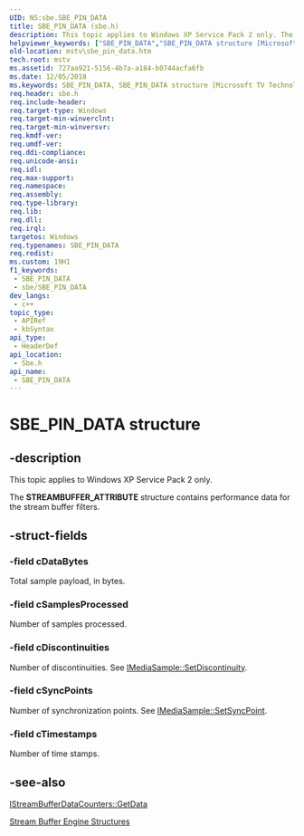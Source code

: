```yaml
---
UID: NS:sbe.SBE_PIN_DATA
title: SBE_PIN_DATA (sbe.h)
description: This topic applies to Windows XP Service Pack 2 only. The STREAMBUFFER_ATTRIBUTE structure contains performance data for the stream buffer filters.
helpviewer_keywords: ["SBE_PIN_DATA","SBE_PIN_DATA structure [Microsoft TV Technologies]","SBE_PIN_DATAStructure","mstv.sbe_pin_data","sbe/SBE_PIN_DATA"]
old-location: mstv\sbe_pin_data.htm
tech.root: mstv
ms.assetid: 727aa921-5156-4b7a-a184-b0744acfa6fb
ms.date: 12/05/2018
ms.keywords: SBE_PIN_DATA, SBE_PIN_DATA structure [Microsoft TV Technologies], SBE_PIN_DATAStructure, mstv.sbe_pin_data, sbe/SBE_PIN_DATA
req.header: sbe.h
req.include-header: 
req.target-type: Windows
req.target-min-winverclnt: 
req.target-min-winversvr: 
req.kmdf-ver: 
req.umdf-ver: 
req.ddi-compliance: 
req.unicode-ansi: 
req.idl: 
req.max-support: 
req.namespace: 
req.assembly: 
req.type-library: 
req.lib: 
req.dll: 
req.irql: 
targetos: Windows
req.typenames: SBE_PIN_DATA
req.redist: 
ms.custom: 19H1
f1_keywords:
 - SBE_PIN_DATA
 - sbe/SBE_PIN_DATA
dev_langs:
 - c++
topic_type:
 - APIRef
 - kbSyntax
api_type:
 - HeaderDef
api_location:
 - Sbe.h
api_name:
 - SBE_PIN_DATA
---
```


# SBE_PIN_DATA structure


## -description

This topic applies to Windows XP Service Pack 2 only.
          

The <b>STREAMBUFFER_ATTRIBUTE</b> structure contains performance data for the stream buffer filters.

## -struct-fields

### -field cDataBytes

Total sample payload, in bytes.

### -field cSamplesProcessed

Number of samples processed.

### -field cDiscontinuities

Number of discontinuities. See <a href="https://docs.microsoft.com/windows/desktop/api/strmif/nf-strmif-imediasample-setdiscontinuity">IMediaSample::SetDiscontinuity</a>.

### -field cSyncPoints

Number of synchronization points. See <a href="https://docs.microsoft.com/windows/desktop/api/strmif/nf-strmif-imediasample-setsyncpoint">IMediaSample::SetSyncPoint</a>.

### -field cTimestamps

Number of time stamps.

## -see-also

<a href="https://docs.microsoft.com/previous-versions/windows/desktop/api/sbe/nf-sbe-istreambufferdatacounters-getdata">IStreamBufferDataCounters::GetData</a>



<a href="https://docs.microsoft.com/previous-versions/windows/desktop/mstv/stream-buffer-engine-structures">Stream Buffer Engine Structures</a>

